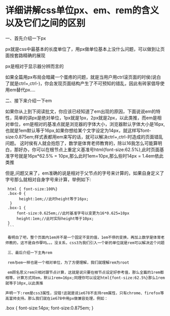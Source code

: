 # 详细讲解css单位px、em、rem的含义以及它们之间的区别 

一、首先介绍一下px

   px就是css中最基本的长度单位了，用px做单位基本上没什么问题，可以做到让页面按套路精确的展现
   
   px是相对于显示器分辨而言的
   
   如果全篇用px布局会暗藏一个蛋疼的问题，就是当用户用ctrl滚页面的时侯(说白了就是ctrl+,ctrl-)，你会发现页面结构产生了不可预知的错乱，因此有砖家倡导使用em替代px....
   
二、接下来介绍一下em

   如果你从上到下阅读批文，你应该已经知道了em出现的原因，下面说说em的特性，简单的讲px是绝对单位，1px就是1px，2px就是2px，以此类推，而em是相对单位，em是相对的基准点就是浏览器的字体大小，浏览器默认字体大小是16px,也就是1em默认等于16px,如果你想给某个文字设定为14px，就这样写font-size:0.875em;样式表都用em来写的话，就可以解决ctrl+,ctrl-时造成的页面错乱问题。
   这时侯有人就会抱怨了，数学是体育老师教育的，除以16我怎么可能算明白，那好办，你可以在根节点上重定义基准号html{font-size:62.5%},此时页面基准字号就是16px*62.5% = 10px,那么此时1em=10px,那么些时14px = 1.4em依此类推

   但是,问题又来了，em准确的说是相对于父节点的字号来计算的，如果自身定义了字号那么就相对自身字号来计算，举例如下:
   
   ```
    html { font-size:100%}
    .box-0 {
         height:1em;//此时height等于16px;
     }
    .box-1 {
        font-size:0.625em;//此时基准字号以变更为16*0.625=10px
        height:1em;//此时实际height等于10px;
    }
    ```
    
    看明白了吧，整个页面内1em并不是一个固定不变的值，1em不停的变换，再加上数学是体育老师教的，这不是自作孽吗。。。没关系，css3为我们引入一个新的单位就是rem可以解决这个问题
    
    三、最后介绍一下主角rem
    
    rem与em一样也是一个相对单位，为了方便理解，我们就理解rem为root
    
    em顾名思义rem只相对跟节点计算，这就是说只要在根节点设定好参考值，那么全篇的1rem都相等，计算方式同em，默认1rem=16px;同理你可以设定html{font-size:62.5%}那么1rem就等于10px,以此类推
    
   声明一下:rem是css3属性，没错!这就是说ie678不支持rem属性，只有chrome、firefox等高富帅支持。那么我们就在ie678中用px做兼容处理，例如：
   
  ```
   .box {
      font-size:14px;
      font-size:0.875em;
   }
 ```

